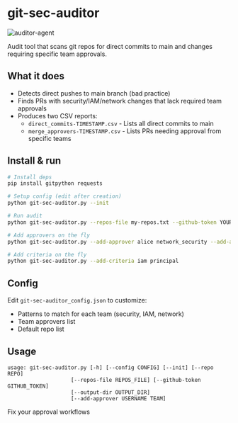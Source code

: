 # git-sec-auditor
![auditor-agent](img/auditor.gif)

Audit tool that scans git repos for direct commits to main and changes requiring specific team approvals.

## What it does

- Detects direct pushes to main branch (bad practice)
- Finds PRs with security/IAM/network changes that lack required team approvals
- Produces two CSV reports:
  - `direct_commits-TIMESTAMP.csv` - Lists all direct commits to main
  - `merge_approvers-TIMESTAMP.csv` - Lists PRs needing approval from specific teams

## Install & run

```bash
# Install deps
pip install gitpython requests

# Setup config (edit after creation)
python git-sec-auditor.py --init

# Run audit
python git-sec-auditor.py --repos-file my-repos.txt --github-token YOUR_TOKEN

# Add approvers on the fly
python git-sec-auditor.py --add-approver alice network_security --add-approver bob iam

# Add criteria on the fly
python git-sec-auditor.py --add-criteria iam principal

```

## Config

Edit `git-sec-auditor_config.json` to customize:
- Patterns to match for each team (security, IAM, network)
- Team approvers list
- Default repo list

## Usage

```
usage: git-sec-auditor.py [-h] [--config CONFIG] [--init] [--repo REPO]
                    [--repos-file REPOS_FILE] [--github-token GITHUB_TOKEN]
                    [--output-dir OUTPUT_DIR]
                    [--add-approver USERNAME TEAM]
```

Fix your approval workflows